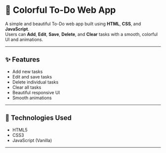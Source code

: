# 🌟 Colorful To-Do Web App

A simple and beautiful To-Do web app built using **HTML**, **CSS**, and **JavaScript**.  
Users can **Add**, **Edit**, **Save**, **Delete**, and **Clear** tasks with a smooth, colorful UI and animations.

---

## ✨ Features
- Add new tasks
- Edit and save tasks
- Delete individual tasks
- Clear all tasks
- Beautiful responsive UI
- Smooth animations

---

## 🚀 Technologies Used
- HTML5
- CSS3
- JavaScript (Vanilla)

---

